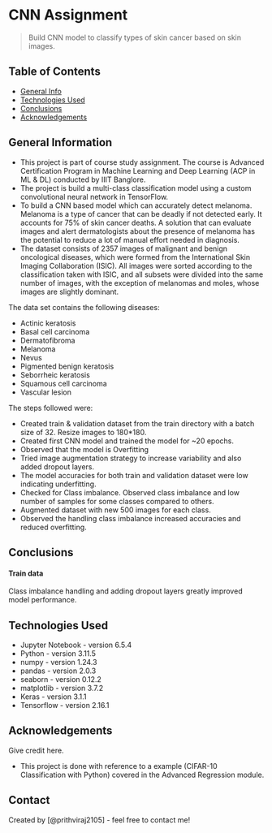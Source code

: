 # CNN Assignment
> Build CNN model to classify types of skin cancer based on skin images.


## Table of Contents
* [General Info](#general-information)
* [Technologies Used](#technologies-used)
* [Conclusions](#conclusions)
* [Acknowledgements](#acknowledgements)

<!-- You can include any other section that is pertinent to your problem -->

## General Information
- This project is part of course study assignment. The course is Advanced Certification Program in Machine Learning and Deep Learning (ACP in ML & DL) conducted by IIIT Banglore.
- The project is build a multi-class classification model using a custom convolutional neural network in TensorFlow.
- To build a CNN based model which can accurately detect melanoma. Melanoma is a type of cancer that can be deadly if not detected early. It accounts for 75% of skin cancer deaths. A solution that can evaluate images and alert dermatologists about the presence of melanoma has the potential to reduce a lot of manual effort needed in diagnosis.
- The dataset consists of 2357 images of malignant and benign oncological diseases, which were formed from the International Skin Imaging Collaboration (ISIC). All images were sorted according to the classification taken with ISIC, and all subsets were divided into the same number of images, with the exception of melanomas and moles, whose images are slightly dominant.

The data set contains the following diseases:
- Actinic keratosis
- Basal cell carcinoma
- Dermatofibroma
- Melanoma
- Nevus
- Pigmented benign keratosis
- Seborrheic keratosis
- Squamous cell carcinoma
- Vascular lesion

The steps followed were:
- Created train & validation dataset from the train directory with a batch size of 32. Resize images to 180*180.
- Created first CNN model and trained the model for ~20 epochs.
- Observed that the model is Overfitting
- Tried image augmentation strategy to increase variability and also added dropout layers.
- The model accuracies for both train and validation dataset were low indicating underfitting.
- Checked for Class imbalance. Observed class imbalance and low number of samples for some classes compared to others.
- Augmented dataset with new 500 images for each class.
- Observed the handling class imbalance increased accuracies and reduced overfitting.

<!-- You don't have to answer all the questions - just the ones relevant to your project. -->

## Conclusions

#### Train data

Class imbalance handling and adding dropout layers greatly improved model performance.

<!-- You don't have to answer all the questions - just the ones relevant to your project. -->


## Technologies Used
- Jupyter Notebook - version 6.5.4
- Python - version 3.11.5
- numpy - version 1.24.3
- pandas - version 2.0.3
- seaborn - version 0.12.2
- matplotlib - version 3.7.2
- Keras - version 3.1.1 
- Tensorflow - version 2.16.1

<!-- As the libraries versions keep on changing, it is recommended to mention the version of library used in this project -->

## Acknowledgements
Give credit here.
- This project is done with reference to a example (CIFAR-10 Classification with Python) covered in the Advanced Regression module.


## Contact
Created by [@prithviraj2105] - feel free to contact me!


<!-- Optional -->
<!-- ## License -->
<!-- This project is open source and available under the [... License](). -->

<!-- You don't have to include all sections - just the one's relevant to your project -->